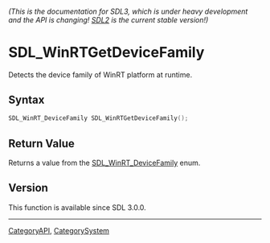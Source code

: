 ###### (This is the documentation for SDL3, which is under heavy development and the API is changing! [SDL2](https://wiki.libsdl.org/SDL2/) is the current stable version!)
# SDL_WinRTGetDeviceFamily

Detects the device family of WinRT platform at runtime.

## Syntax

```c
SDL_WinRT_DeviceFamily SDL_WinRTGetDeviceFamily();

```

## Return Value

Returns a value from the [SDL_WinRT_DeviceFamily](SDL_WinRT_DeviceFamily)
enum.

## Version

This function is available since SDL 3.0.0.

----
[CategoryAPI](CategoryAPI), [CategorySystem](CategorySystem)

